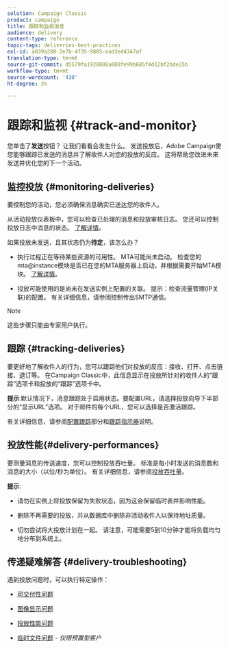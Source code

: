 ```yaml
---
solution: Campaign Classic
product: campaign
title: 跟踪和监视消息
audience: delivery
content-type: reference
topic-tags: deliveries-best-practices
exl-id: a039a288-2e7b-4f35-9885-ead3ed4347af
translation-type: tm+mt
source-git-commit: d5579fa1928888a088fe99b685f4d12bf2bde25b
workflow-type: tm+mt
source-wordcount: '430'
ht-degree: 3%

---
```


# 跟踪和监视 {#track-and-monitor}

您单击了&#x200B;**发送**&#x200B;按钮？ 让我们看看会发生什么。 发送投放后，Adobe Campaign使您能够跟踪已发送的消息并了解收件人对您的投放的反应。 这将帮助您改进未来发送并优化您的下一个活动。

## 监控投放 {#monitoring-deliveries}

要控制您的活动，您必须确保消息确实已送达您的收件人。

从活动投放仪表板中，您可以检查已处理的消息和投放审核日志。
您还可以控制投放日志中消息的状态。 [了解详情](../../delivery/using/about-delivery-monitoring.md)。

如果投放未发送，且其状态仍为&#x200B;**待定**，该怎么办？

* 执行过程正在等待某些资源的可用性。 MTA可能尚未启动。
检查您的mta@instance模块是否已在您的MTA服务器上启动，并根据需要开始MTA模块。 [了解详情](../../production/using/administration.md)。

* 投放可能使用的是尚未在发送实例上配置的关联。
提示：检查流量管理(IP关联)的配置。 有关详细信息，请参阅控制传出SMTP通信。

>[!NOTE]
>
>这些步骤只能由专家用户执行。

## 跟踪 {#tracking-deliveries}

要更好地了解收件人的行为，您可以跟踪他们对投放的反应：接收、打开、点击链接、退订等。 在Campaign Classic中，此信息显示在投放所针对的收件人的“跟踪”选项卡和投放的“跟踪”选项卡中。

**提示**:默认情况下，消息跟踪处于启用状态。要配置URL，请选择投放向导下半部分的“显示URL”选项。 对于邮件的每个URL，您可以选择是否激活跟踪。

有关详细信息，请参阅[配置跟踪](../../delivery/using/how-to-configure-tracked-links.md)部分和[跟踪指示器](../../reporting/using/delivery-reports.md#tracking-indicators)说明。

## 投放性能{#delivery-performances}

要测量消息的传送速度，您可以控制投放吞吐量。 标准是每小时发送的消息数和消息的大小（以位/秒为单位）。 有关详细信息，请参阅[投放吞吐量](../../reporting/using/global-reports.md#delivery-throughput)。

**提示**:

* 请勿在实例上将投放保留为失败状态，因为这会保留临时表并影响性能。

* 删除不再需要的投放，并从数据库中删除非活动收件人以保持地址质量。

* 切勿尝试将大投放计划在一起。 请注意，可能需要5到10分钟才能将负载均匀地分布到系统上。

## 传递疑难解答 {#delivery-troubleshooting}

遇到投放问题时，可以执行特定操作：

* [可交付性问题](../../production/using/performance-and-throughput-issues.md#deliverability_issues)

* [图像显示问题](../../production/using/image-display-issues.md)

* [投放性能问题](../../delivery/using/delivery-performances.md)

* [临时文件问题](../../production/using/temporary-files.md) - *仅限预置型客户*
